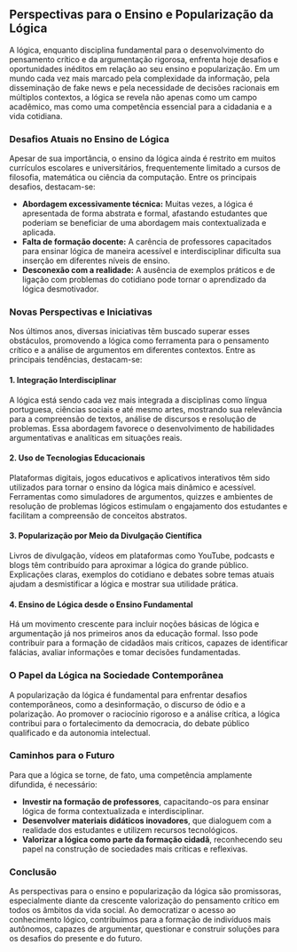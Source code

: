 
## Perspectivas para o Ensino e Popularização da Lógica

A lógica, enquanto disciplina fundamental para o desenvolvimento do pensamento crítico e da argumentação rigorosa, enfrenta hoje desafios e oportunidades inéditos em relação ao seu ensino e popularização. Em um mundo cada vez mais marcado pela complexidade da informação, pela disseminação de fake news e pela necessidade de decisões racionais em múltiplos contextos, a lógica se revela não apenas como um campo acadêmico, mas como uma competência essencial para a cidadania e a vida cotidiana.

### Desafios Atuais no Ensino de Lógica

Apesar de sua importância, o ensino da lógica ainda é restrito em muitos currículos escolares e universitários, frequentemente limitado a cursos de filosofia, matemática ou ciência da computação. Entre os principais desafios, destacam-se:

- **Abordagem excessivamente técnica:** Muitas vezes, a lógica é apresentada de forma abstrata e formal, afastando estudantes que poderiam se beneficiar de uma abordagem mais contextualizada e aplicada.
- **Falta de formação docente:** A carência de professores capacitados para ensinar lógica de maneira acessível e interdisciplinar dificulta sua inserção em diferentes níveis de ensino.
- **Desconexão com a realidade:** A ausência de exemplos práticos e de ligação com problemas do cotidiano pode tornar o aprendizado da lógica desmotivador.

### Novas Perspectivas e Iniciativas

Nos últimos anos, diversas iniciativas têm buscado superar esses obstáculos, promovendo a lógica como ferramenta para o pensamento crítico e a análise de argumentos em diferentes contextos. Entre as principais tendências, destacam-se:

#### 1. **Integração Interdisciplinar**

A lógica está sendo cada vez mais integrada a disciplinas como língua portuguesa, ciências sociais e até mesmo artes, mostrando sua relevância para a compreensão de textos, análise de discursos e resolução de problemas. Essa abordagem favorece o desenvolvimento de habilidades argumentativas e analíticas em situações reais.

#### 2. **Uso de Tecnologias Educacionais**

Plataformas digitais, jogos educativos e aplicativos interativos têm sido utilizados para tornar o ensino da lógica mais dinâmico e acessível. Ferramentas como simuladores de argumentos, quizzes e ambientes de resolução de problemas lógicos estimulam o engajamento dos estudantes e facilitam a compreensão de conceitos abstratos.

#### 3. **Popularização por Meio da Divulgação Científica**

Livros de divulgação, vídeos em plataformas como YouTube, podcasts e blogs têm contribuído para aproximar a lógica do grande público. Explicações claras, exemplos do cotidiano e debates sobre temas atuais ajudam a desmistificar a lógica e mostrar sua utilidade prática.

#### 4. **Ensino de Lógica desde o Ensino Fundamental**

Há um movimento crescente para incluir noções básicas de lógica e argumentação já nos primeiros anos da educação formal. Isso pode contribuir para a formação de cidadãos mais críticos, capazes de identificar falácias, avaliar informações e tomar decisões fundamentadas.

### O Papel da Lógica na Sociedade Contemporânea

A popularização da lógica é fundamental para enfrentar desafios contemporâneos, como a desinformação, o discurso de ódio e a polarização. Ao promover o raciocínio rigoroso e a análise crítica, a lógica contribui para o fortalecimento da democracia, do debate público qualificado e da autonomia intelectual.

### Caminhos para o Futuro

Para que a lógica se torne, de fato, uma competência amplamente difundida, é necessário:

- **Investir na formação de professores**, capacitando-os para ensinar lógica de forma contextualizada e interdisciplinar.
- **Desenvolver materiais didáticos inovadores**, que dialoguem com a realidade dos estudantes e utilizem recursos tecnológicos.
- **Valorizar a lógica como parte da formação cidadã**, reconhecendo seu papel na construção de sociedades mais críticas e reflexivas.

### Conclusão

As perspectivas para o ensino e popularização da lógica são promissoras, especialmente diante da crescente valorização do pensamento crítico em todos os âmbitos da vida social. Ao democratizar o acesso ao conhecimento lógico, contribuímos para a formação de indivíduos mais autônomos, capazes de argumentar, questionar e construir soluções para os desafios do presente e do futuro.
```
